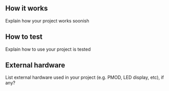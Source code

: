 <!---

This file is used to generate your project datasheet. Please fill in the information below and delete any unused
sections.

You can also include images in this folder and reference them in the markdown. Each image must be less than
512 kb in size, and the combined size of all images must be less than 1 MB.
-->

## How it works

Explain how your project works soonish

## How to test

Explain how to use your project is tested

## External hardware

List external hardware used in your project (e.g. PMOD, LED display, etc), if any?
